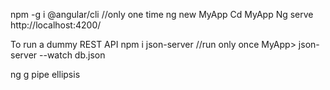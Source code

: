 npm -g i @angular/cli  //only one time
ng new MyApp
Cd MyApp
Ng serve
http://localhost:4200/

To run a dummy REST API 
npm i json-server    //run only once
MyApp> json-server  --watch  db.json

ng g pipe ellipsis
